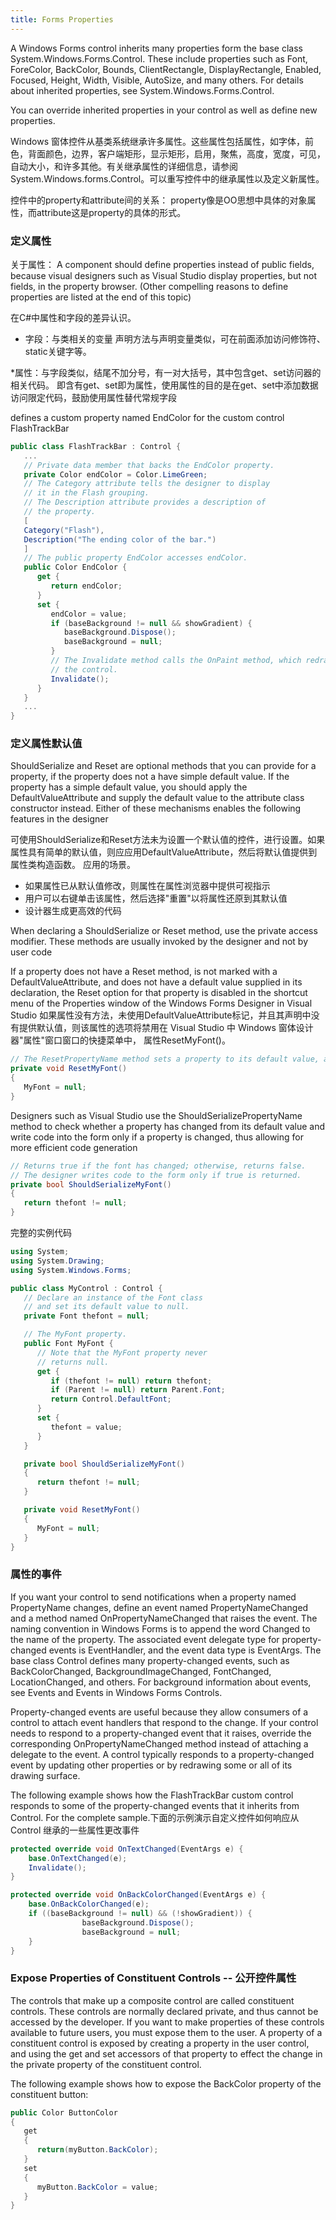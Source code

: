 ```yaml
---
title: Forms Properties
---
```


A Windows Forms control inherits many properties form the base class System.Windows.Forms.Control. These include properties such as Font, ForeColor, BackColor, Bounds, ClientRectangle, DisplayRectangle, Enabled, Focused, Height, Width, Visible, AutoSize, and many others. For details about inherited properties, see System.Windows.Forms.Control.

You can override inherited properties in your control as well as define new properties.

Windows 窗体控件从基类系统继承许多属性。这些属性包括属性，如字体，前色，背面颜色，边界，客户端矩形，显示矩形，启用，聚焦，高度，宽度，可见，自动大小，和许多其他。有关继承属性的详细信息，请参阅System.Windows.forms.Control。可以重写控件中的继承属性以及定义新属性。

控件中的property和attribute间的关系： property像是OO思想中具体的对象属性，而attribute这是property的具体的形式。

### 定义属性

关于属性：
	A component should define properties instead of public fields, because visual designers such as Visual Studio display properties, but not fields, in the property browser. (Other compelling reasons to define properties are listed at the end of this topic)
	
在C#中属性和字段的差异认识。

* 字段：与类相关的变量
声明方法与声明变量类似，可在前面添加访问修饰符、static关键字等。

*属性：与字段类似，结尾不加分号，有一对大括号，其中包含get、set访问器的相关代码。
即含有get、set即为属性，使用属性的目的是在get、set中添加数据访问限定代码，鼓励使用属性替代常规字段

defines a custom property named EndColor for the custom control FlashTrackBar
~~~C#
public class FlashTrackBar : Control {  
   ...  
   // Private data member that backs the EndColor property.  
   private Color endColor = Color.LimeGreen;  
   // The Category attribute tells the designer to display  
   // it in the Flash grouping.
   // The Description attribute provides a description of  
   // the property.
   [  
   Category("Flash"),  
   Description("The ending color of the bar.")  
   ]  
   // The public property EndColor accesses endColor.  
   public Color EndColor {  
      get {  
         return endColor;  
      }  
      set {  
         endColor = value;  
         if (baseBackground != null && showGradient) {  
            baseBackground.Dispose();  
            baseBackground = null;  
         }  
         // The Invalidate method calls the OnPaint method, which redraws
         // the control.  
         Invalidate();  
      }  
   }  
   ...  
}
~~~

### 定义属性默认值

ShouldSerialize and Reset are optional methods that you can provide for a property, if the property does not a have simple default value. If the property has a simple default value, you should apply the DefaultValueAttribute and supply the default value to the attribute class constructor instead. Either of these mechanisms enables the following features in the designer

可使用ShouldSerialize和Reset方法未为设置一个默认值的控件，进行设置。如果属性具有简单的默认值，则应应用DefaultValueAttribute，然后将默认值提供到属性类构造函数。
应用的场景。

* 如果属性已从默认值修改，则属性在属性浏览器中提供可视指示
* 用户可以右键单击该属性，然后选择"重置"以将属性还原到其默认值
* 设计器生成更高效的代码

When declaring a ShouldSerialize or Reset method, use the private access modifier. These methods are usually invoked by the designer and not by user code

If a property does not have a Reset method, is not marked with a DefaultValueAttribute, and does not have a default value supplied in its declaration, the Reset option for that property is disabled in the shortcut menu of the Properties window of the Windows Forms Designer in Visual Studio
如果属性没有方法，未使用DefaultValueAttribute标记，并且其声明中没有提供默认值，则该属性的选项将禁用在 Visual Studio 中 Windows 窗体设计器"属性"窗口窗口的快捷菜单中， 属性ResetMyFont()。

~~~C#
// The ResetPropertyName method sets a property to its default value, as shown in the following code fragment.
private void ResetMyFont()
{
   MyFont = null;
}
~~~

Designers such as Visual Studio use the ShouldSerializePropertyName method to check whether a property has changed from its default value and write code into the form only if a property is changed, thus allowing for more efficient code generation

~~~C#
// Returns true if the font has changed; otherwise, returns false.
// The designer writes code to the form only if true is returned.
private bool ShouldSerializeMyFont()
{
   return thefont != null;
}
~~~

完整的实例代码 

~~~C#
using System;
using System.Drawing;
using System.Windows.Forms;

public class MyControl : Control {
   // Declare an instance of the Font class
   // and set its default value to null.
   private Font thefont = null;

   // The MyFont property.
   public Font MyFont {
      // Note that the MyFont property never
      // returns null.
      get {
         if (thefont != null) return thefont;
         if (Parent != null) return Parent.Font;
         return Control.DefaultFont;
      }
      set {
         thefont = value;
      }
   }

   private bool ShouldSerializeMyFont()
   {
      return thefont != null;
   }

   private void ResetMyFont()
   {
      MyFont = null;
   }
}
~~~

### 属性的事件

If you want your control to send notifications when a property named PropertyName changes, define an event named PropertyNameChanged and a method named OnPropertyNameChanged that raises the event. The naming convention in Windows Forms is to append the word Changed to the name of the property. The associated event delegate type for property-changed events is EventHandler, and the event data type is EventArgs. The base class Control defines many property-changed events, such as BackColorChanged, BackgroundImageChanged, FontChanged, LocationChanged, and others. For background information about events, see Events and Events in Windows Forms Controls.

Property-changed events are useful because they allow consumers of a control to attach event handlers that respond to the change. If your control needs to respond to a property-changed event that it raises, override the corresponding OnPropertyNameChanged method instead of attaching a delegate to the event. A control typically responds to a property-changed event by updating other properties or by redrawing some or all of its drawing surface.

The following example shows how the FlashTrackBar custom control responds to some of the property-changed events that it inherits from Control. For the complete sample.下面的示例演示自定义控件如何响应从 Control 继承的一些属性更改事件
~~~C#
protected override void OnTextChanged(EventArgs e) {
    base.OnTextChanged(e);
    Invalidate();
}

protected override void OnBackColorChanged(EventArgs e) {
    base.OnBackColorChanged(e);
    if ((baseBackground != null) && (!showGradient)) {
                baseBackground.Dispose();
                baseBackground = null;
    }
}
~~~

### Expose Properties of Constituent Controls -- 公开控件属性

The controls that make up a composite control are called constituent controls. These controls are normally declared private, and thus cannot be accessed by the developer. If you want to make properties of these controls available to future users, you must expose them to the user. A property of a constituent control is exposed by creating a property in the user control, and using the get and set accessors of that property to effect the change in the private property of the constituent control.

The following example shows how to expose the BackColor property of the constituent button:
~~~C#
public Color ButtonColor
{
   get
   {
      return(myButton.BackColor);
   }
   set
   {
      myButton.BackColor = value;
   }
}
~~~



